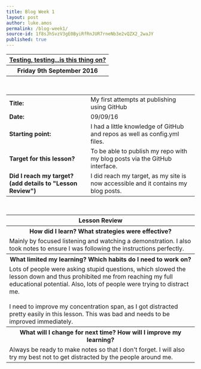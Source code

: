```yaml
---
title: Blog Week 1
layout: post
author: luke.amos
permalink: /blog-week1/
source-id: 1f8sJhSvzV3gE0ByiRfRnJUR7rneNb3e2vQZX2_2waJY
published: true
---
```

<table class="title">
<tr>
<th><strong><a href="CrazyGaming77.github.io/_posts/2016-09-09-Blog-Week1.md">Testing, testing...is this thing on?</a></strong></th>
</tr>
<tr>
<th><strong>Friday 9th September 2016</strong></th>
</tr>
</table>
<br />

<table>
  <tr>
    <td><strong>Title:</strong></td>
    <td>My first attempts at publishing using GitHub  </td>
  </tr>
  <tr>
    <td><strong>Date:</strong></td>
    <td>09/09/16</td>
  </tr>
  <tr>
    <td><strong>Starting point:</strong></td>
    <td>I had a little knowledge of GitHub and repos as well as config.yml files.</td>
  </tr>
  <tr>
    <td><strong>Target for this lesson?</strong></td>
    <td>To be able to publish my repo with my blog posts via the GitHub interface.</td>
  </tr>
  <tr>
    <td><strong>Did I reach my target? 
(add details to "Lesson Review")</strong></td>
    <td>I did reach my target, as my site is now accessible and it contains my blog posts.</td>
  </tr>
</table>
<br />

<table>
  <tr>
    <th><strong>Lesson Review</strong></th>
  </tr>
  <tr>
    <th><strong>How did I learn? What strategies were effective?</strong></th>
  </tr>
  <tr>
    <td>Mainly by focused listening and watching a demonstration. I also took notes to ensure I was following the instructions perfectly.</td>
  </tr>
  <tr>
    <th><strong>What limited my learning? Which habits do I need to work on?</strong></th>
  </tr>
  <tr>
    <td>Lots of people were asking stupid questions, which slowed the lesson down and thus prohibited me from reaching my full educational potential. Also, lots of people were trying to distract me.<br /> <br />I need to improve my concentration span, as I got distracted pretty easily in this lesson. This was bad and needs to be improved immediately.</td>
  </tr>
  <tr>
    <th><strong>What will I change for next time? How will I improve my learning?</strong></th>
  </tr>
  <tr>
    <td>Always be ready to make notes so that I don't forget. I will also try my best not to get distracted by the people around me.</td>
  </tr>
  
</table>
<br />


